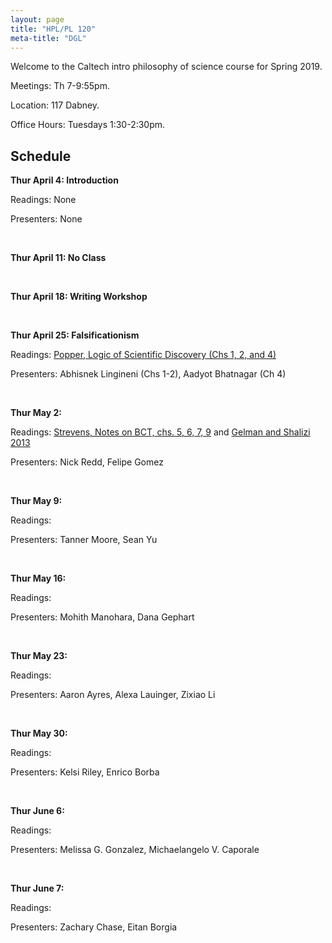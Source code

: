 ```yaml
---
layout: page 
title: "HPL/PL 120"
meta-title: "DGL"
---
```


Welcome to the Caltech intro philosophy of science course for Spring 2019. 

Meetings: Th 7-9:55pm. 

Location: 117 Dabney.

Office Hours: Tuesdays 1:30-2:30pm. 

## Schedule 

**Thur April 4: Introduction** 

Readings: None

Presenters: None

<br/>

**Thur April 11: No Class** 

<br/>

**Thur April 18: Writing Workshop** 

<br/>

**Thur April 25: Falsificationism** 

Readings: [Popper, Logic of Scientific Discovery (Chs 1, 2, and 4)](popper1.pdf)

Presenters: Abhisnek Lingineni (Chs 1-2), Aadyot Bhatnagar (Ch 4)

<br/>

**Thur May 2:**

Readings: [Strevens, Notes on BCT, chs. 5, 6, 7, 9](http://www.nyu.edu/classes/strevens/BCT/BCT.pdf) and [Gelman and Shalizi 2013](http://www.stat.columbia.edu/~gelman/research/published/philosophy.pdf)

Presenters: Nick Redd, Felipe Gomez

<br/>

**Thur May 9:**

Readings: 

Presenters: Tanner Moore, Sean Yu

<br/>

**Thur May 16:**

Readings: 

Presenters: Mohith Manohara, Dana Gephart

<br/>

**Thur May 23:**

Readings: 

Presenters: Aaron Ayres, Alexa Lauinger, Zixiao Li

<br/>

**Thur May 30:**

Readings: 

Presenters: Kelsi Riley, Enrico Borba 

<br/>

**Thur June 6:**

Readings: 

Presenters: Melissa G. Gonzalez, Michaelangelo V. Caporale

<br/>

**Thur June 7:**

Readings: 

Presenters: Zachary Chase, Eitan Borgia 
